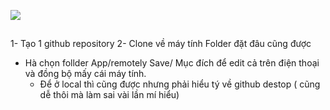 ![](https://i.imgur.com/2RoJIC4.png)
## 
1- Tạo 1 github repository
2- Clone về máy tính 
 Folder đặt đâu cũng được
 - Hà chọn follder App/remotely Save/  Mục đích để edit cả trên điện thoại và đồng bộ mấy cái máy tính.
   - Để ở local thì cũng được nhưng phải hiểu tý về github destop ( cũng dễ thôi mà làm sai vài lần mí hiểu)